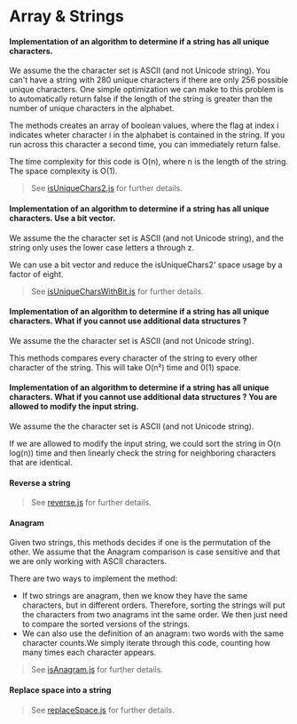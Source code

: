 # Array & Strings

#### Implementation of an algorithm to determine if a string has all unique characters. 

We assume the the character set is ASCII (and not Unicode string).
You can't have a string with 280 unique characters if there are only 256 possible unique characters. One simple optimization we can make to this problem is to automatically return false if the length of the string is greater than the number of unique characters in the alphabet.

The methods creates an array of boolean values, where the flag at index i indicates wheter character i in the alphabet is contained in the string. If you run across this character a second time, you can immediately return false.

The time complexity for this code is O(n), where n is the length of the string. The space complexity is O(1).

> See [isUniqueChars2.js](isUniqueChars2.js) for further details.

#### Implementation of an algorithm to determine if a string has all unique characters. Use a bit vector.

We assume the the character set is ASCII (and not Unicode string), and the string only uses the lower case letters a through z.

We can use a bit vector and reduce the isUniqueChars2' space usage by a factor of eight.

> See [isUniqueCharsWithBit.js](isUniqueCharsWithBit.js) for further details.

#### Implementation of an algorithm to determine if a string has all unique characters. What if you cannot use additional data structures ? 

We assume the the character set is ASCII (and not Unicode string).

This methods compares every character of the string to every other character of the string. This will take O(n²) time and 0(1) space.

#### Implementation of an algorithm to determine if a string has all unique characters. What if you cannot use additional data structures ? You are allowed to modify the input string.

We assume the the character set is ASCII (and not Unicode string).

If we are allowed to modify the input string, we could sort the string in O(n log(n)) time and then linearly check the string for neighboring characters that are identical.

#### Reverse a string

> See [reverse.js](reverse.js) for further details.

#### Anagram

Given two strings, this methods decides if one is the permutation of the other. We assume that the Anagram comparison is case sensitive and that we are only working with ASCII characters.

There are two ways to implement the method:
- If two strings are anagram, then we know they have the same characters, but in different orders. Therefore, sorting the strings will put the characters from two anagrams int the same order. We then just need to compare the sorted versions of the strings.
- We can also use the definition of an anagram: two words with the same character counts.We simply iterate through this code, counting how many times each character appears.

> See [isAnagram.js](isAnagram.js) for further details.

#### Replace space into a string

> See [replaceSpace.js](isAnagram.js) for further details.



